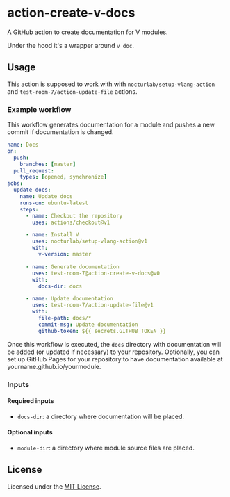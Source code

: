 # action-create-v-docs

A GitHub action to create documentation for V modules.

Under the hood it's a wrapper around `v doc`.

## Usage

This action is supposed to work with with `nocturlab/setup-vlang-action` and `test-room-7/action-update-file` actions.

### Example workflow

This workflow generates documentation for a module and pushes a new commit if documentation is changed.

```yml
name: Docs
on:
  push:
    branches: [master]
  pull_request:
    types: [opened, synchronize]
jobs:
  update-docs:
    name: Update docs
    runs-on: ubuntu-latest
    steps:
      - name: Checkout the repository
        uses: actions/checkout@v1

      - name: Install V
        uses: nocturlab/setup-vlang-action@v1
        with:
          v-version: master

      - name: Generate documentation
        uses: test-room-7@action-create-v-docs@v0
        with:
          docs-dir: docs

      - name: Update documentation
        uses: test-room-7/action-update-file@v1
        with:
          file-path: docs/*
          commit-msg: Update documentation
          github-token: ${{ secrets.GITHUB_TOKEN }}
```

Once this workflow is executed, the `docs` directory with documentation will be added (or updated if necessary) to your repository. Optionally, you can set up GitHub Pages for your repository to have documentation available at yourname.github.io/yourmodule.

### Inputs

#### Required inputs

- `docs-dir`: a directory where documentation will be placed.

#### Optional inputs

- `module-dir`: a directory where module source files are placed.

## License

Licensed under the [MIT License](./LICENSE.md).
